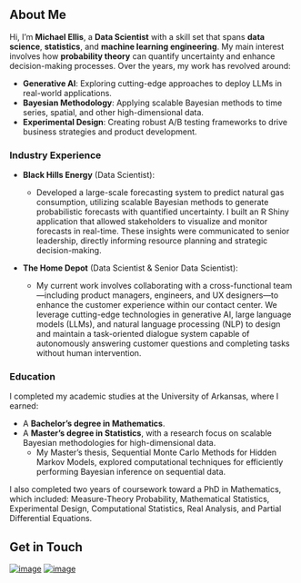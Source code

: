 ## About Me

Hi,  I’m **Michael Ellis**, a **Data Scientist** with a skill set that spans **data science**, **statistics**, and **machine learning engineering**. My main interest involves how **probability theory** can quantify uncertainty and enhance decision-making processes. Over the years, my work has revolved around:
- **Generative AI**: Exploring cutting-edge approaches to deploy LLMs in real-world applications.
- **Bayesian Methodology**: Applying scalable Bayesian methods to time series, spatial, and other high-dimensional data.
- **Experimental Design**: Creating robust A/B testing frameworks to drive business strategies and product development.

### **Industry Experience**
- **Black Hills Energy** (Data Scientist):
  - Developed a large-scale forecasting system to predict natural gas consumption, utilizing scalable Bayesian methods to generate probabilistic forecasts with quantified uncertainty. I built an R Shiny application that allowed stakeholders to visualize and monitor forecasts in real-time. These insights were communicated to senior leadership, directly informing resource planning and strategic decision-making. 
  
- **The Home Depot** (Data Scientist & Senior Data Scientist):
  - My current work involves collaborating with a cross-functional team—including product managers, engineers, and UX designers—to enhance the customer experience within our contact center. We leverage cutting-edge technologies in generative AI, large language models (LLMs), and natural language processing (NLP) to design and maintain a task-oriented dialogue system capable of autonomously answering customer questions and completing tasks without human intervention.
    
### **Education**
I completed my academic studies at the University of Arkansas, where I earned:
- A **Bachelor’s degree in Mathematics**.
- A **Master’s degree in Statistics**, with a research focus on scalable Bayesian methodologies for high-dimensional data.
  - My Master’s thesis, Sequential Monte Carlo Methods for Hidden Markov Models, explored computational techniques for efficiently performing Bayesian inference on sequential data.

I also completed two years of coursework toward a PhD in Mathematics, which included: Measure-Theory Probability, Mathematical Statistics, Experimental Design, Computational Statistics, Real Analysis, and Partial Differential Equations.

## Get in Touch
[![image](https://img.shields.io/badge/Gmail-D14836?style=for-the-badge&logo=gmail&logoColor=white)](mailto:michaelellis003@gmail.com) [![image](https://img.shields.io/badge/LinkedIn-0077B5?style=for-the-badge&logo=linkedin&logoColor=white)](https://www.linkedin.com/in/michaelellis003)  
